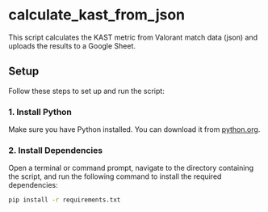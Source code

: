 # calculate_kast_from_json

This script calculates the KAST metric from Valorant match data (json) and uploads the results to a Google Sheet.

## Setup

Follow these steps to set up and run the script:

### 1. Install Python

Make sure you have Python installed. You can download it from [python.org](https://www.python.org/downloads/).

### 2. Install Dependencies

Open a terminal or command prompt, navigate to the directory containing the script, and run the following command to install the required dependencies:

```sh
pip install -r requirements.txt
